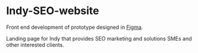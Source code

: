 # Indy-SEO-website
Front end development of prototype designed in [Figma](https://www.figma.com/file/JXuAS0C7HICH4zNw1U8rbb/SEO-website?node-id=21%3A2550).

Landing page for Indy that provides SEO marketing and solutions SMEs and other interested clients.
